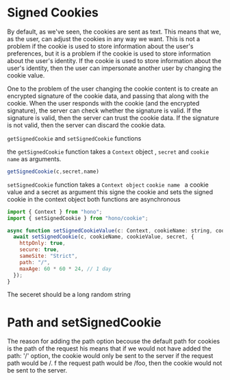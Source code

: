 # Signed Cookies

By default, as we've seen, the cookies are sent as text. This means that we, as the user, can adjust the cookies in any way we want. This is not a problem if the cookie is used to store information about the user's preferences, but it is a problem if the cookie is used to store information about the user's identity. If the cookie is used to store information about the user's identity, then the user can impersonate another user by changing the cookie value.

One to the problem of the user changing the cookie content is to create an encrypted signature of the cookie data, and passing that along with the cookie. When the user responds with the cookie (and the encrypted signature), the server can check whether the signature is valid. If the signature is valid, then the server can trust the cookie data. If the signature is not valid, then the server can discard the cookie data.

`getSignedCookie` and `setSignedCookie` functions 

the `getSignedCookie` function takes a `Context` object , `secret` and `cookie name` as arguments.

```js
getSignedCookie(c,secret,name)

```

`setSignedCookie` function takes a `Context object` `cookie name ` a cookie value and a secret as argument this signe the cookie and sets the signed cookie in the context object both functions are asynchronous 

```js
import { Context } from "hono";
import { setSignedCookie } from "hono/cookie";

async function setSignedCookieValue(c: Context, cookieName: string, cookieValue: string, secret: string) {
  await setSignedCookie(c, cookieName, cookieValue, secret, {
    httpOnly: true,
    secure: true,
    sameSite: "Strict",
    path: "/",
    maxAge: 60 * 60 * 24, // 1 day
  });
}

```

The seceret should be a long random string 

# Path and setSignedCookie

The reason for adding the path option becouse the default path for cookies is the path of the request 
his means that if we would not have added the path: '/' option, the cookie would only be sent to the server if the request path would be /.
f the request path would be /foo, then the cookie would not be sent to the server.